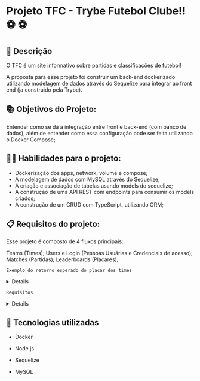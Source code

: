 #  Projeto TFC - Trybe Futebol Clube!! :soccer: :soccer:


## :memo: Descrição
<p> O TFC é um site informativo sobre partidas e classificações de futebol!</p>
<p>A proposta para esse projeto foi construir um back-end dockerizado utilizando modelagem de dados através do Sequelize para integrar ao front end (ja construido pela Trybe). </p>


## :books: Objetivos do Projeto: 
  
Entender  como se dá a integração entre front e back-end (com banco de dados), além de entender como essa configuração pode ser feita utilizando o Docker Compose;


 ## :woman_juggling: Habilidades para o projeto:
  
 * Dockerização dos apps, network, volume e compose;
 * A modelagem de dados com MySQL através do Sequelize;
 * A criação e associação de tabelas usando models do sequelize;
 * A construção de uma API REST com endpoints para consumir os models criados;
 * A construção de um CRUD com TypeScript, utilizando ORM;
 
 ## 📋︎ Requisitos do projeto:
 
 Esse projeto é composto de 4 fluxos principais:

Teams (Times);
Users e Login (Pessoas Usuárias e Credenciais de acesso);
Matches (Partidas);
Leaderboards (Placares);
 
 `Exemplo do retorno esperado do placar dos times`
 
  <details>
 
 ```js
  [
  {
    "name": "Palmeiras",
    "totalPoints": 13,
    "totalGames": 5,
    "totalVictories": 4,
    "totalDraws": 1,
    "totalLosses": 0,
    "goalsFavor": 17,
    "goalsOwn": 5,
    "goalsBalance": 12,
    "efficiency": 86.67
  },
  {
    "name": "Corinthians",
    "totalPoints": 12,
    "totalGames": 5,
    "totalVictories": 4,
    "totalDraws": 0,
    "totalLosses": 1,
    "goalsFavor": 12,
    "goalsOwn": 3,
    "goalsBalance": 9,
    "efficiency": 80
  },
  {
    "name": "Santos",
    "totalPoints": 11,
    "totalGames": 5,
    "totalVictories": 3,
    "totalDraws": 2,
    "totalLosses": 0,
    "goalsFavor": 12,
    "goalsOwn": 6,
    "goalsBalance": 6,
    "efficiency": 73.33
  },
  ...
];
  ```
  
   </details>
   
   `Requisitos`
  
 <details>
 
## Fluxo 1: Teams (Times)
 
1 - Desenvolva em `/app/backend/src/database` nas pastas correspondentes, uma migration e um model para a tabela de times.

2 - Desenvolva testes que cubram no mínimo 5 por cento dos arquivos em `/app/backend/src`, com um mínimo de 7 linhas cobertas.

3 - Desenvolva o endpoint `/teams` no back-end de forma que ele possa retornar todos os times corretamente.

4 - Desenvolva testes que cubram no mínimo 10 por cento dos arquivos em `/app/backend/src`, com um mínimo de 19 linhas cobertas.

5 - Desenvolva o endpoint `/teams/:id` no back-end de forma que ele possa retornar dados de um time específico.

## Fluxo 2: Users e Login (Pessoas Usuárias e Credenciais de acesso)

6 - Desenvolva em `/app/backend/src/database` nas pastas correspondentes, uma migration e um model para a tabela de pessoas usuárias.

7 - Desenvolva testes que cubram no mínimo 15 por cento dos arquivos em `/app/backend/src`, com um mínimo de 25 linhas cobertas.

8 - Desenvolva o endpoint `/login` no back-end de maneira que ele permita o acesso com dados válidos no front-end.

9 - Desenvolva testes que cubram no mínimo 20 por cento dos arquivos em `/app/backend/src`, com um mínimo de 35 linhas cobertas.

10 - Desenvolva o endpoint `/login` no back-end de maneira que ele não permita o acesso com um email não cadastrado ou senha incorreta no front-end.

11 - Desenvolva testes que cubram no mínimo 30 por cento dos arquivos em `/app/backend/src`, com um mínimo de 45 linhas cobertas.

12 - Desenvolva um middleware de validação para o `token`, verificando se ele é válido, e desenvolva o endpoint `/login/role` no back-end de maneira que ele retorne os dados corretamente no front-end.

## Fluxo 3: Matches (Partidas)

13 - Desenvolva em `/app/backend/src/database` nas pastas correspondentes, uma migration e um model para a tabela de partidas.

14 - Desenvolva testes que cubram no mínimo 45 por cento dos arquivos em `/app/backend/src`, com um mínimo de 70 linhas cobertas.

15 - Desenvolva o endpoint `/matches` de forma que os dados apareçam corretamente na tela de partidas no front-end.

16 - Desenvolva o endpoint `/matches` de forma que seja possível filtrar somente as partidas em andamento, e também filtrar somente as partidas finalizadas, na tela de partidas do front-end.

17 - Desenvolva o endpoint `/matches/:id/finish` de modo que seja possível finalizar uma partida no banco de dados.

18 - Desenvolva o endpoint `/matches/:id` de forma que seja possível atualizar partidas em andamento.

19 - Desenvolva testes que cubram no mínimo 60 por cento dos arquivos em `/app/backend/src`, com um mínimo de 80 linhas cobertas.

20 - Desenvolva o endpoint `/matches` de modo que seja possível cadastrar uma nova partida em andamento no banco de dados.

21 - Desenvolva o endpoint `/matches` de forma que não seja possível inserir uma partida com times iguais nem com um time que não existe na tabela de times.

## Fluxo 4: Leaderboards (Placares)

22 - Desenvolva testes que cubram no mínimo 80 por cento dos arquivos em `/app/backend/src`, com um mínimo de 100 linhas cobertas

23 - Desenvolva o endpoint `/leaderboard/home` de forma que retorne as informações do desempenho dos times da casa com as seguintes propriedades: `name`, `totalPoints`, `totalGames`, `totalVictories`, `totalDraws`, `totalLosses`, `goalsFavor` e `goalsOwn`.

24 - Desenvolva o endpoint `/leaderboard/home` de forma que seja possível filtrar as classificações dos times da casa na tela de classificação do front-end com os dados iniciais do banco de dados, incluindo as propriedades `goalsBalance` e `efficiency`, além das propriedades do requisito anterior.

25 - Desenvolva o endpoint `/leaderboard/home` de forma que seja possível filtrar as classificações dos times da casa na tela de classificação do front-end, e atualizar a tabela ao inserir a partida Corinthians 2 X 1 Internacional.

26 - Desenvolva o endpoint `/leaderboard/away` de forma que retorne as informações do desempenho dos times visitantes com as seguintes propriedades: `name`, `totalPoints`, `totalGames`, `totalVictories`, `totalDraws`, `totalLosses`, `goalsFavor` e `goalsOwn`.

27 - Desenvolva o endpoint `/leaderboard/away`, de forma que seja possível filtrar as classificações dos times quando visitantes na tela de classificação do front-end, com os dados iniciais do banco de dados, incluindo as propriedades `goalsBalance` e `efficiency`, além das propriedades do requisito anterior.

28 - Desenvolva o endpoint `/leaderboard/away` de forma que seja possível filtrar a classificação dos times quando visitantes na tela de classificação do frontend e ao inserir a partida Corinthians 2 X 1 Internacional a tabela será atualizada.

 
 
</details>

## :wrench: Tecnologias utilizadas
  
* Docker
  
* Node.js

* Sequelize

* MySQL



